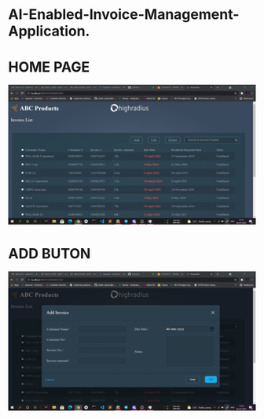 # AI-Enabled-Invoice-Management-Application.
# HOME PAGE
![First Page.jpg](https://github.com/jadonmj/AI-Enabled-Invoice-Management-Application./blob/main/First%20Page.jpg)
# ADD BUTON
![Add button.jpg](https://github.com/jadonmj/AI-Enabled-Invoice-Management-Application./blob/main/Add%20button.jpg)

